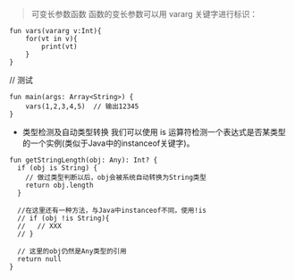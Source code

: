 > 可变长参数函数
函数的变长参数可以用 vararg 关键字进行标识：
```
fun vars(vararg v:Int){
    for(vt in v){
        print(vt)
    }
}
```

// 测试
```
fun main(args: Array<String>) {
    vars(1,2,3,4,5)  // 输出12345
}
```

- 类型检测及自动类型转换
我们可以使用 is 运算符检测一个表达式是否某类型的一个实例(类似于Java中的instanceof关键字)。
```
fun getStringLength(obj: Any): Int? {
  if (obj is String) {
    // 做过类型判断以后，obj会被系统自动转换为String类型
    return obj.length 
  }

  //在这里还有一种方法，与Java中instanceof不同，使用!is
  // if (obj !is String){
  //   // XXX
  // }

  // 这里的obj仍然是Any类型的引用
  return null
}
```
